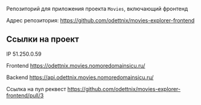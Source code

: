 Репозиторий для приложения проекта `Movies`, включающий фронтенд

Адрес репозитория: https://github.com/odettnix/movies-explorer-frontend

## Ссылки на проект

IP 51.250.0.59

Frontend https://odettnix.movies.nomoredomainsicu.ru/

Backend https://api.odettnix.movies.nomoredomainsicu.ru/

Ссылка на пул реквест https://github.com/odettnix/movies-explorer-frontend/pull/3
